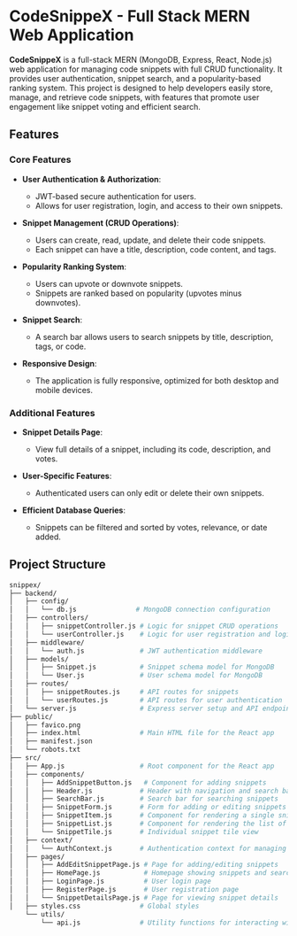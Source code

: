 # CodeSnippeX - Full Stack MERN Web Application

**CodeSnippeX** is a full-stack MERN (MongoDB, Express, React, Node.js) web application for managing code snippets with full CRUD functionality. It provides user authentication, snippet search, and a popularity-based ranking system. This project is designed to help developers easily store, manage, and retrieve code snippets, with features that promote user engagement like snippet voting and efficient search.

## Features

### Core Features
- **User Authentication & Authorization**: 
  - JWT-based secure authentication for users.
  - Allows for user registration, login, and access to their own snippets.
  
- **Snippet Management (CRUD Operations)**:
  - Users can create, read, update, and delete their code snippets.
  - Each snippet can have a title, description, code content, and tags.

- **Popularity Ranking System**:
  - Users can upvote or downvote snippets.
  - Snippets are ranked based on popularity (upvotes minus downvotes).

- **Snippet Search**:
  - A search bar allows users to search snippets by title, description, tags, or code.

- **Responsive Design**:
  - The application is fully responsive, optimized for both desktop and mobile devices.

### Additional Features
- **Snippet Details Page**: 
  - View full details of a snippet, including its code, description, and votes.
  
- **User-Specific Features**:
  - Authenticated users can only edit or delete their own snippets.
  
- **Efficient Database Queries**:
  - Snippets can be filtered and sorted by votes, relevance, or date added.

## Project Structure

```bash
snippex/
├── backend/
│   ├── config/
│   │   └── db.js               # MongoDB connection configuration
│   ├── controllers/
│   │   ├── snippetController.js # Logic for snippet CRUD operations
│   │   └── userController.js    # Logic for user registration and login
│   ├── middleware/
│   │   └── auth.js              # JWT authentication middleware
│   ├── models/
│   │   ├── Snippet.js           # Snippet schema model for MongoDB
│   │   └── User.js              # User schema model for MongoDB
│   ├── routes/
│   │   ├── snippetRoutes.js     # API routes for snippets
│   │   └── userRoutes.js        # API routes for user authentication
│   └── server.js                # Express server setup and API endpoints
├── public/
│   ├── favico.png
│   ├── index.html               # Main HTML file for the React app
│   ├── manifest.json
│   └── robots.txt
├── src/
│   ├── App.js                   # Root component for the React app
│   ├── components/
│   │   ├── AddSnippetButton.js   # Component for adding snippets
│   │   ├── Header.js            # Header with navigation and search bar
│   │   ├── SearchBar.js         # Search bar for searching snippets
│   │   ├── SnippetForm.js       # Form for adding or editing snippets
│   │   ├── SnippetItem.js       # Component for rendering a single snippet
│   │   ├── SnippetList.js       # Component for rendering the list of snippets
│   │   └── SnippetTile.js       # Individual snippet tile view
│   ├── context/
│   │   └── AuthContext.js       # Authentication context for managing user login state
│   ├── pages/
│   │   ├── AddEditSnippetPage.js # Page for adding/editing snippets
│   │   ├── HomePage.js           # Homepage showing snippets and search bar
│   │   ├── LoginPage.js          # User login page
│   │   ├── RegisterPage.js       # User registration page
│   │   └── SnippetDetailsPage.js # Page for viewing snippet details
│   ├── styles.css               # Global styles
    └── utils/
        └── api.js               # Utility functions for interacting with backend APIs
